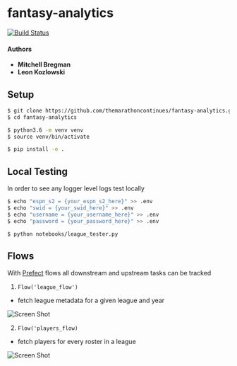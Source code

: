 # fantasy-analytics

[![Build Status](https://travis-ci.com/leonkozlowski/fantasy-analytics.svg?branch=master)](https://travis-ci.com/leonkozlowski/fantasy-analytics)

#### Authors

* **Mitchell Bregman**
* **Leon Kozlowski**

## Setup

```bash
$ git clone https://github.com/themarathoncontinues/fantasy-analytics.git
$ cd fantasy-analytics

$ python3.6 -m venv venv
$ source venv/bin/activate

$ pip install -e .
```

## Local Testing
In order to see any logger level logs test locally

```bash
$ echo "espn_s2 = {your_espn_s2_here}" >> .env
$ echo "swid = {your_swid_here}" >> .env
$ echo "username = {your_username_here}" >> .env
$ echo "password = {your_password_here}" >> .env

$ python notebooks/league_tester.py
```

## Flows
With [Prefect](https://github.com/PrefectHQ/prefect) flows all downstream and upstream tasks can be tracked

1) `Flow('league_flow')`

* fetch league metadata for a given league and year

![Screen Shot](https://imgur.com/JEryNID.png)


2) `Flow('players_flow)`

* fetch players for every roster in a league

![Screen Shot](https://imgur.com/yjZVgkT.png)